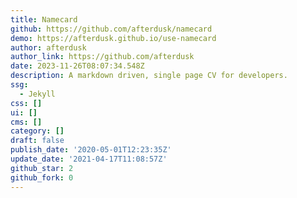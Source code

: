 ```yaml
---
title: Namecard
github: https://github.com/afterdusk/namecard
demo: https://afterdusk.github.io/use-namecard
author: afterdusk
author_link: https://github.com/afterdusk
date: 2023-11-26T08:07:34.548Z
description: A markdown driven, single page CV for developers.
ssg:
  - Jekyll
css: []
ui: []
cms: []
category: []
draft: false
publish_date: '2020-05-01T12:23:35Z'
update_date: '2021-04-17T11:08:57Z'
github_star: 2
github_fork: 0
---
```

